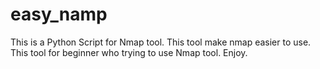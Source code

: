 # easy_namp
This is a Python Script for Nmap tool. This tool make nmap easier to use. This tool for beginner who trying to use Nmap tool. Enjoy. 
